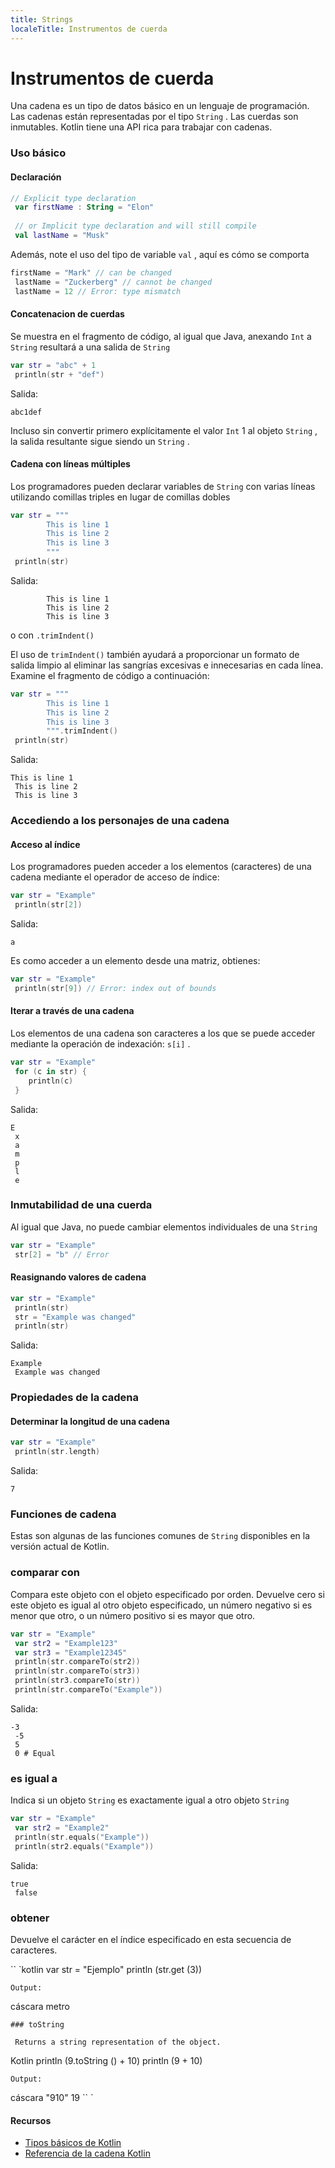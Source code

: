 ```yaml
---
title: Strings
localeTitle: Instrumentos de cuerda
---
```

# Instrumentos de cuerda

Una cadena es un tipo de datos básico en un lenguaje de programación. Las cadenas están representadas por el tipo `String` . Las cuerdas son inmutables. Kotlin tiene una API rica para trabajar con cadenas.

### Uso básico

#### Declaración

```kotlin
// Explicit type declaration 
 var firstName : String = "Elon" 
 
 // or Implicit type declaration and will still compile 
 val lastName = "Musk" 
```

Además, note el uso del tipo de variable `val` , aquí es cómo se comporta

```kotlin
firstName = "Mark" // can be changed 
 lastName = "Zuckerberg" // cannot be changed 
 lastName = 12 // Error: type mismatch 
```

#### Concatenacion de cuerdas

Se muestra en el fragmento de código, al igual que Java, anexando `Int` a `String` resultará a una salida de `String`

```kotlin
var str = "abc" + 1 
 println(str + "def") 
```

Salida:

```shell
abc1def 
```

Incluso sin convertir primero explícitamente el valor `Int` 1 al objeto `String` , la salida resultante sigue siendo un `String` .

#### Cadena con líneas múltiples

Los programadores pueden declarar variables de `String` con varias líneas utilizando comillas triples en lugar de comillas dobles

```kotlin
var str = """ 
        This is line 1 
        This is line 2 
        This is line 3 
        """ 
 println(str) 
```

Salida:

```shell
        This is line 1 
        This is line 2 
        This is line 3 
```

o con `.trimIndent()`

El uso de `trimIndent()` también ayudará a proporcionar un formato de salida limpio al eliminar las sangrías excesivas e innecesarias en cada línea. Examine el fragmento de código a continuación:

```kotlin
var str = """ 
        This is line 1 
        This is line 2 
        This is line 3 
        """.trimIndent() 
 println(str) 
```

Salida:

```shell
This is line 1 
 This is line 2 
 This is line 3 
```

### Accediendo a los personajes de una cadena

#### Acceso al índice

Los programadores pueden acceder a los elementos (caracteres) de una cadena mediante el operador de acceso de índice:

```kotlin
var str = "Example" 
 println(str[2]) 
```

Salida:

```shell
a 
```

Es como acceder a un elemento desde una matriz, obtienes:

```kotlin
var str = "Example" 
 println(str[9]) // Error: index out of bounds 
```

#### Iterar a través de una cadena

Los elementos de una cadena son caracteres a los que se puede acceder mediante la operación de indexación: `s[i]` .

```kotlin
var str = "Example" 
 for (c in str) { 
    println(c) 
 } 
```

Salida:

```shell
E 
 x 
 a 
 m 
 p 
 l 
 e 
```

### Inmutabilidad de una cuerda

Al igual que Java, no puede cambiar elementos individuales de una `String`

```kotlin
var str = "Example" 
 str[2] = "b" // Error 
```

#### Reasignando valores de cadena

```kotlin
var str = "Example" 
 println(str) 
 str = "Example was changed" 
 println(str) 
```

Salida:

```shell
Example 
 Example was changed 
```

### Propiedades de la cadena

#### Determinar la longitud de una cadena

```kotlin
var str = "Example" 
 println(str.length) 
```

Salida:

```shell
7 
```

### Funciones de cadena

Estas son algunas de las funciones comunes de `String` disponibles en la versión actual de Kotlin.

### comparar con

Compara este objeto con el objeto especificado por orden. Devuelve cero si este objeto es igual al otro objeto especificado, un número negativo si es menor que otro, o un número positivo si es mayor que otro.

```kotlin
var str = "Example" 
 var str2 = "Example123" 
 var str3 = "Example12345" 
 println(str.compareTo(str2)) 
 println(str.compareTo(str3)) 
 println(str3.compareTo(str)) 
 println(str.compareTo("Example")) 
```

Salida:

```shell
-3 
 -5 
 5 
 0 # Equal 
```

### es igual a

Indica si un objeto `String` es exactamente igual a otro objeto `String`

```kotlin
var str = "Example" 
 var str2 = "Example2" 
 println(str.equals("Example")) 
 println(str2.equals("Example")) 
```

Salida:

```shell
true 
 false 
```

### obtener

Devuelve el carácter en el índice especificado en esta secuencia de caracteres.

\`\` \`kotlin var str = "Ejemplo" println (str.get (3))
```
Output: 
```

cáscara metro
```
### toString 
 
 Returns a string representation of the object. 
```

Kotlin println (9.toString () + 10) println (9 + 10)
```
Output: 
```

cáscara "910" 19 \`\` \`

#### Recursos

*   [Tipos básicos de Kotlin](https://kotlinlang.org/docs/reference/basic-types.html)
*   [Referencia de la cadena Kotlin](https://kotlinlang.org/api/latest/jvm/stdlib/kotlin/-string/index.html)